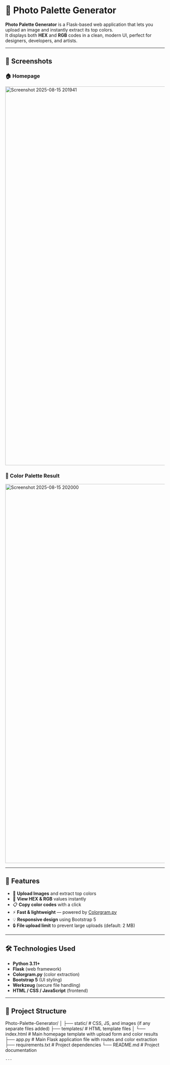 # 🎨 Photo Palette Generator

**Photo Palette Generator** is a Flask-based web application that lets you upload an image and instantly extract its top colors.  
It displays both **HEX** and **RGB** codes in a clean, modern UI, perfect for designers, developers, and artists.

---

## 📸 Screenshots

### 🏠 Homepage
<img width="2235" height="1194" alt="Screenshot 2025-08-15 201941" src="https://github.com/user-attachments/assets/b5934cd6-d781-44fe-a8d1-61a7c88259d1" />


### 🎯 Color Palette Result
<img width="2235" height="1195" alt="Screenshot 2025-08-15 202000" src="https://github.com/user-attachments/assets/b3b3ba1d-8302-4f2e-bba5-7a6ee29f4297" />


---

## 🚀 Features

- 📂 **Upload Images** and extract top colors  
- 🎨 **View HEX & RGB** values instantly  
- 📋 **Copy color codes** with a click  
- ⚡ **Fast & lightweight** — powered by [Colorgram.py](https://pypi.org/project/colorgram.py/)  
- 💡 **Responsive design** using Bootstrap 5  
- 🔒 **File upload limit** to prevent large uploads (default: 2 MB)  

---

## 🛠️ Technologies Used

- **Python 3.11+**
- **Flask** (web framework)
- **Colorgram.py** (color extraction)
- **Bootstrap 5** (UI styling)
- **Werkzeug** (secure file handling)
- **HTML / CSS / JavaScript** (frontend)

---

## 📂 Project Structure
Photo-Palette-Generator/
│
├── static/               # CSS, JS, and images (if any separate files added)
├── templates/            # HTML template files
│   └── index.html        # Main homepage template with upload form and color results
├── app.py                # Main Flask application file with routes and color extraction
├── requirements.txt      # Project dependencies
└── README.md             # Project documentation

```
---
